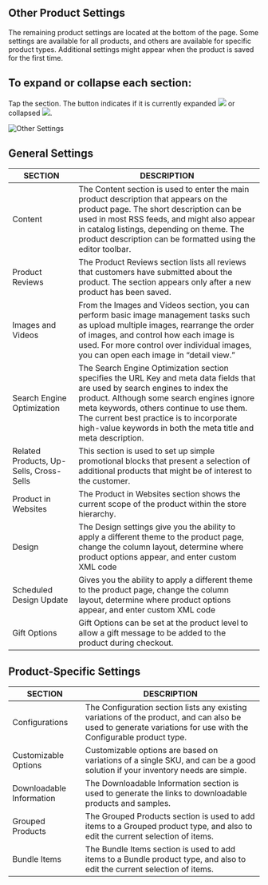 Other Product Settings
--

The remaining product settings are located at the bottom of the page. Some settings are available for all products, and others are available for specific product types. Additional settings might appear when the product is saved for the first time.

## To expand or collapse each section:

Tap the section. The button indicates if it is currently expanded ![](https://docs.magento.com/m2/ce/user_guide/Resources/Images/btn-expand.png)  or collapsed ![](https://docs.magento.com/m2/ce/user_guide/Resources/Images/btn-collapse_19x18.png).

![Other Settings](https://docs.magento.com/m2/ce/user_guide/Resources/Images/product-settings-other_thumb_0_0.png)

## General Settings

SECTION | DESCRIPTION
-- | --
Content | The Content section is used to enter the main product description that appears on the product page. The short description can be used in most RSS feeds, and might also appear in catalog listings, depending on theme. The product description can be formatted using the editor toolbar.
Product Reviews | The Product Reviews section lists all reviews that customers have submitted about the product. The section appears only after a new product has been saved.
Images and Videos | From the Images and Videos section, you can perform basic image management tasks such as upload multiple images, rearrange the order of images, and control how each image is used. For more control over individual images, you can open each image in “detail view.”
Search Engine Optimization | The Search Engine Optimization section specifies the URL Key and meta data fields that are used by search engines to index the product. Although some search engines ignore meta keywords, others continue to use them. The current best practice is to incorporate high-value keywords in both the meta title and meta description.
Related Products, Up-Sells, Cross-Sells | This section is used to set up simple promotional blocks that present a selection of additional products that might be of interest to the customer.
Product in Websites | The Product in Websites section shows the current scope of the product within the store hierarchy.
Design | The Design settings give you the ability to apply a different theme to the product page, change the column layout, determine where product options appear, and enter custom XML code
Scheduled Design Update	 | Gives you the ability to apply a different theme to the product page, change the column layout, determine where product options appear, and enter custom XML code
Gift Options | Gift Options can be set at the product level to allow a gift message to be added to the product during checkout.

## Product-Specific Settings

SECTION | DESCRIPTION
-- | --
Configurations | The Configuration section lists any existing variations of the product, and can also be used to generate variations for use with the Configurable product type.
Customizable Options | Customizable options are based on variations of a single SKU, and can be a good solution if your inventory needs are simple.
Downloadable Information | The Downloadable Information section is used to generate the links to downloadable products and samples.
Grouped Products | The Grouped Products section is used to add items to a Grouped product type, and also to edit the current selection of items.
Bundle Items | The Bundle Items section is used to add items to a Bundle product type, and also to edit the current selection of items.